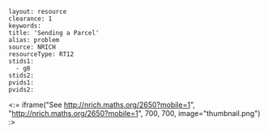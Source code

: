 ````
layout: resource
clearance: 1
keywords:
title: 'Sending a Parcel'
alias: problem
source: NRICH
resourceType: RT12
stids1: 
  - g8
stids2:
pvids1:
pvids2:

````

<:= iframe("See http://nrich.maths.org/2650?mobile=1", "http://nrich.maths.org/2650?mobile=1", 700, 700, image="thumbnail.png") :>

